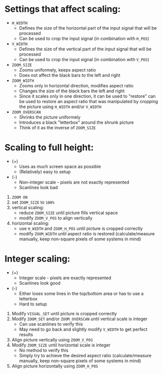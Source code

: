 # Settings that affect scaling:

- `H_WIDTH`
   - Defines the size of the horizontal part of the input signal that will be processed
   - Can be used to crop the input signal (in combination with `H_POS`)
- `V_WIDTH`
   - Defines the size of the vertical part of the input signal that will be processed
   - Can be used to crop the input signal (in combination with `V_POS`)
- `ZOOM_SIZE`
   - Zooms uniformely, keeps aspect ratio
   - Does not affect the black bars to the left and right
- `ZOOM_WIDTH`
   - Zooms only in horizontal direction, modifies aspect ratio
   - Changes the size of the black bars the left and right
   - Since it scales only in one direction, it can be used to "restore" can be used to restore an aspect ratio that was manipulated by cropping the picture using `H_WIDTH` and/or `V_WIDTH`
- `ZOOM_OVERSCAN`
   - Shrinks the picture uniformely
   - Introduces a black "letterbox" around the shrunk picture
   - Think of it as the inverse of `ZOOM_SIZE`


# Scaling to full height:

- (+)
  - Uses as much screen space as possible
  - (Relatively) easy to setup
- (-)
  - Non-integer scale - pixels are not exactly represented
  - Scanlines look bad


1. `ZOOM ON`
2. set `ZOOM_SIZE` to `100%`
3. vertical scaling:
   - reduce `ZOOM_SIZE` until picture fills vertical space
   - modify `ZOOM_V_POS` to align vertically
4. horizontal scaling:
   - use `H_WIDTH` and `ZOOM_H_POS` until picture is cropped correctly
   - modify `ZOOM_WIDTH` until aspect ratio is restored (calculate/measure manually, keep non-square pixels of some systems in mind)


# Integer scaling:

- (+)
  - Integer scale - pixels are exactly represented
  - Scanlines look good
- (-)
  - Either loses some lines in the top/bottom area or has to use a letterbox
  - Hard to setup


1. Modify `VISUAL_SET` until picture is cropped correctly
2. Modify `ZOOM_SET` and/or `ZOOM_OVERSCAN` until vertical scale is integer
   - Can use scanlines to verify this
   - May need to go back and slightly modify `V_WIDTH` to get perfect results
3. Align picture vertically using `ZOOM_V_POS`
4. Modify `ZOOM_SIZE` until horizontal scale is integer
   - No method to verify this
   - Simply try to achieve the desired aspect ratio (calculate/measure manually, keep non-square pixels of some systems in mind)
5. Align picture horizontally using `ZOOM_H_POS`
